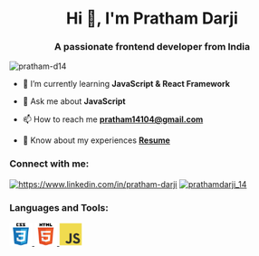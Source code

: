 <h1 align="center">Hi 👋, I'm Pratham Darji</h1>
<h3 align="center">A passionate frontend developer from India</h3>

<p align="left"> <img src="https://komarev.com/ghpvc/?username=pratham-d14&label=Profile%20views&color=0e75b6&style=flat" alt="pratham-d14" /> </p>

- 🌱 I’m currently learning **JavaScript & React Framework**

- 💬 Ask me about **JavaScript**

- 📫 How to reach me **pratham14104@gmail.com**

- 📄 Know about my experiences <a href="https://drive.google.com/file/d/1NMOaJpCn3-Q7HcFfvtI471acEr-yBIEn/view?usp=drive_link"> <b>Resume</b> </a>

<h3 align="left">Connect with me:</h3>
<p align="left">
<a href="https://linkedin.com/in/https://www.linkedin.com/in/pratham-darji" target="blank"><img align="center" src="https://raw.githubusercontent.com/rahuldkjain/github-profile-readme-generator/master/src/images/icons/Social/linked-in-alt.svg" alt="https://www.linkedin.com/in/pratham-darji" height="30" width="40" /></a>
<a href="https://instagram.com/prathamdarji_14" target="blank"><img align="center" src="https://raw.githubusercontent.com/rahuldkjain/github-profile-readme-generator/master/src/images/icons/Social/instagram.svg" alt="prathamdarji_14" height="30" width="40" /></a>
</p>

<h3 align="left">Languages and Tools:</h3>
<p align="left"> <a href="https://www.w3schools.com/css/" target="_blank" rel="noreferrer"> <img src="https://raw.githubusercontent.com/devicons/devicon/master/icons/css3/css3-original-wordmark.svg" alt="css3" width="40" height="40"/> </a> <a href="https://www.w3.org/html/" target="_blank" rel="noreferrer"> <img src="https://raw.githubusercontent.com/devicons/devicon/master/icons/html5/html5-original-wordmark.svg" alt="html5" width="40" height="40"/> </a> <a href="https://developer.mozilla.org/en-US/docs/Web/JavaScript" target="_blank" rel="noreferrer"> <img src="https://raw.githubusercontent.com/devicons/devicon/master/icons/javascript/javascript-original.svg" alt="javascript" width="40" height="40"/> </a> </p>
